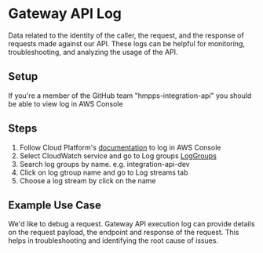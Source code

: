 # Gateway API Log
Data related to the identity of the caller, the request, and the response of requests made against our API. These logs can be helpful for monitoring, troubleshooting, and analyzing the usage of the API.

## Setup
If you're a member of the GitHub team "hmpps-integration-api" you should be able to view log in AWS Console

## Steps
1. Follow Cloud Platform's [documentation](https://user-guide.cloud-platform.service.justice.gov.uk/documentation/getting-started/accessing-the-cloud-console.html#login-to-the-aws-console) to log in AWS Console
2. Select CloudWatch service and go to Log groups [LogGroups](https://eu-west-2.console.aws.amazon.com/cloudwatch/home?region=eu-west-2#logsV2:log-groups)
3. Search log groups by name. e.g. integration-api-dev
4. Click on log gtroup name and go to Log streams tab
5. Choose a log stream by click on the name

## Example Use Case
We'd like to debug a request. Gateway API execution log can provide details on the request payload, the endpoint and response of the request. This helps in troubleshooting and identifying the root cause of issues.
